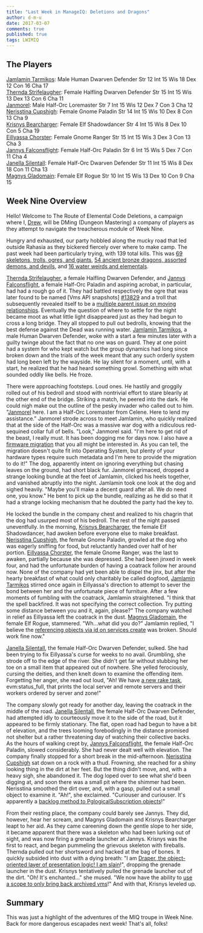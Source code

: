 ```yaml
---
title: "Last Week in ManageIQ: Deletions and Dragons"
author: d-m-u
date: 2017-03-07
comments: true
published: true
tags: LWIMIQ
---
```


## The Players 
[Jamlamin Tarmikos][jt]: Male Human Dwarven Defender Str 12 Int 15 Wis 18 Dex 12 Con 16 Cha 17  
[Thernda Strifelaugher][tw]: Female Halfling Dwarven Defender Str 15 Int 15 Wis 13 Dex 13 Con 6 Cha 11  
[Janmorel][jc]: Male Half-Orc Loremaster Str 7 Int 15 Wis 12 Dex 7 Con 3 Cha 12  
[Nerisstina Cupshigh][nc]: Female Gnome Paladin Str 14 Int 15 Wis 10 Dex 8 Con 13 Cha 9  
[Krisnys Bearcharger][kb]: Female Elf Shadowdancer Str 4 Int 15 Wis 8 Dex 10 Con 5 Cha 19  
[Eillyassa Chorster][ec]: Female Gnome Ranger Str 15 Int 15 Wis 3 Dex 3 Con 13 Cha 3  
[Jannys Falconsflight][jf]: Female Half-Orc Paladin Str 6 Int 15 Wis 5 Dex 7 Con 11 Cha 4  
[Janella Silentall][jr]: Female Half-Orc Dwarven Defender Str 11 Int 15 Wis 8 Dex 18 Con 11 Cha 13  
[Magnys Gladomain][mh]: Female Elf Rogue Str 10 Int 15 Wis 13 Dex 10 Con 9 Cha 15  

## Week Nine Overview

Hello! Welcome to The Route of Elemental Code Deletions, a campaign where I, [Drew](https://github.com/d-m-u), will be DMing (Dungeon Mastering) a company of players as they attempt to navigate the treacherous module of Week Nine.

Hungry and exhausted, our party hobbled along the mucky road that led outside Rahasia as they bickered fiercely over where to make camp. The past week had been particularly trying, with 139 total kills. This was [69 skeletons, trolls, ogres, and giants][manageiq PRs merged], [54 ancient bronze dragons, assorted demons, and devils][manageiq-ui-classic PRs merged], and [16 water weirds and elementals][manageiq-ui-service PRs merged]. 

 [Thernda Strifelaugher][tw], a female Halfling Dwarven Defender, and [Jannys Falconsflight][jf], a female Half-Orc Paladin and aspiring acrobat, in particular, had had a rough go of it. They had battled respectively the ogre that was later found to be named [Vms API snapshots] [#13829] and a troll that subsequently revealed itself to be a [multiple parent issue on moving relationships][#14060]. Eventually the question of where to settle for the night became moot as what little light disappeared just as they had begun to cross a long bridge. They all stopped to pull out bedrolls, knowing that the best defense against the Dead was running water. [Jamlamin Tarmikos][jt], a male Human Dwarven Defender, woke with a start a few minutes later with a guilty twinge about the fact that no one was on guard. They at one point had a system for who kept watch but the group dynamics had long since broken down and the trials of the week meant that any such orderly system had long been left by the wayside. He lay silent for a moment, until, with a start, he realized that he had heard something growl. Something with what sounded oddly like bells. He froze. 

There were approaching footsteps. Loud ones. He hastily and groggily rolled out of his bedroll and stood with nontrivial effort to stare blearily at the other end of the bridge. Striking a match, he peered into the dark. He could nigh make out the outline of the pesky invader who called out to him. "[Janmorel][jc] here. I am a Half-Orc Loremaster from Celene. Here to lend my assistance." Janmorel strode across to meet Jamlamin, who quickly realized that at the side of the Half-Orc was a massive war dog with a ridiculous red-sequined collar full of bells. "Look," Janmorel said. "I'm here to get rid of the beast, I really must. It has been dogging me for days now. I also have a [firmware migration][#14025] that you all might be interested in. As you can tell, the migration doesn't quite fit into Operating System, but plenty of your hardware types require such metadata and I'm here to provide the migration to do it!" The dog, apparently intent on ignoring everything but chasing leaves on the ground, had short black fur. Janmorel grimaced, dropped a strange looking bundle at the feet of Jamlamin, clicked his heels together, and vanished abruptly into the night. Jamlamin took one look at the dog and sighed heavily. "Maybe you'll make a decent guard after all. We do need one, you know." He bent to pick up the bundle, realizing as he did so that it had a strange locking mechanism that he doubted the party had the key to. 

He locked the bundle in the company chest and realized to his chagrin that the dog had usurped most of his bedroll. The rest of the night passed uneventfully. In the morning, [Krisnys Bearcharger][kb], the female Elf Shadowdancer, had awoken before everyone else to make breakfast. [Nerisstina Cupshigh][nc], the female Gnome Paladin, growled at the dog who was eagerly sniffing for food, but reluctantly handed over half of her portion. [Eillyassa Chorster][ec], the female Gnome Ranger, was the last to awaken, partially because she was depressed. She had been jinxed in week four, and had the unfortunate burden of having a coatrack follow her around now. None of the company had yet been able to dispel the jinx, but after the hearty breakfast of what could only charitably be called dogfood, [Jamlamin Tarmikos][jt] stirred once again in Eillyassa's direction to attempt to sever the bond between her and the unfortunate piece of furniture. After a few moments of fumbling with the coatrack, Jamlamin straightened. "I think that the spell backfired. It was not specifying the correct collection. Try putting some distance between you and it, again, please?" The company watched in relief as Eillyassa left the coatrack in the dust. [Magnys Gladomain][mh], the female Elf Rogue, stammered. "Wh...what did you do?" Jamlamin replied, "I believe the [referencing objects via id on services create][#14087] was broken. Should work fine now." 

[Janella Silentall][jr], the female Half-Orc Dwarven Defender, sulked. She had been trying to fix Eillyassa's curse for weeks to no avail. Grumbling, she strode off to the edge of the river. She didn't get far without stubbing her toe on a small item that appeared out of nowhere. She yelled ferociously, cursing the deities, and then knelt down to examine the offending item. Forgetting her anger, she read out loud, "Ah! We have [a new rake task][#14107], evm:status_full, that prints the local server and remote servers and their workers ordered by server and zone!"

The company slowly got ready for another day, leaving the coatrack in the middle of the road. [Janella Silentall][jr], the female Half-Orc Dwarven Defender, had attempted idly to courteously move it to the side of the road, but it appeared to be firmly stationary. The flat, open road had begun to have a bit of elevation, and the trees looming forebodingly in the distance promised not shelter but a rather threatening day of watching their collective backs. As the hours of walking crept by, [Jannys Falconsflight][jf], the female Half-Orc Paladin, slowed considerably. She had never dealt well with elevation. The company finally stopped for a short break in the mid-afternoon. [Nerisstina Cupshigh][nc] sat down on a rock with a thud. Frowning, she reached for a shiny looking thing in the dirt at her feet. But the thing didn't move, and, with a heavy sigh, she abandoned it. The dog loped over to see what she'd been digging at, and soon there was a small pit where the shimmer had been. Nerisstina smoothed the dirt over, and, with a gasp, pulled out a small object to examine it. "Ah!", she exclaimed. "Curiouser and curiouser. It's apparently a [backlog method to PglogicalSubscription objects][#14010]!" 

From their resting place, the company could barely see Jannys. They did, however, hear her scream, and Magnys Gladomain and Krisnys Bearcharger leapt to her aid. As they came careening down the gentle slope to her side, it became apparent that there was a skeleton who had been lurking out of sight, and was now firing a grenade launcher at Jannys. Krisnys was the first to react, and began pummeling the grievous skeleton with fireballs. Thernda pulled out her shortsword and hacked at the bag of bones. It quickly subsided into dust with a dying breath: "I am [Draper, the object-oriented layer of presentation logic! I am slain][#14044]!", dropping the grenade launcher in the dust. Krisnys tentatively pulled the grenade launcher out of the dirt. "Oh! It's enchanted..." she mused. "We now have the ability to [use a scope to only bring back archived vms][#14176]!" And with that, Krisnys leveled up. 

## Summary
This was just a highlight of the adventures of the MIQ troupe in Week Nine. Back for more dangerous escapades next week! That's all, folks!

[manageiq PRs merged]: https://github.com/ManageIQ/manageiq/pulls?utf8=%E2%9C%93&q=is%3Apr%20is%3Amerged%20base%3Amaster%20merged%3A%222017-02-27%20..%202017-03-03%22
[manageiq-ui-classic PRs merged]: https://github.com/ManageIQ/manageiq-ui-classic/pulls?utf8=%E2%9C%93&q=is%3Apr%20is%3Amerged%20base%3Amaster%20merged%3A%222017-02-27%20..%202017-03-03%22%20
[manageiq-ui-service PRs merged]: https://github.com/ManageIQ/manageiq-ui-service/pulls?utf8=%E2%9C%93&q=is%3Apr%20is%3Amerged%20base%3Amaster%20merged%3A%222017-02-27%20..%202017-03-03%22%20

[#13829]: https://github.com/ManageIQ/manageiq/pull/13829 
[#14060]: https://github.com/ManageIQ/manageiq/pull/14060
[#14025]: https://github.com/ManageIQ/manageiq/pull/14025
[#14087]: https://github.com/ManageIQ/manageiq/pull/14087
[#14010]: https://github.com/ManageIQ/manageiq/pull/14010 
[#14176]: https://github.com/ManageIQ/manageiq/pull/14176 
[#14044]: https://github.com/ManageIQ/manageiq/pull/14044
[#14107]: https://github.com/ManageIQ/manageiq/pull/14107

[tw]: https://github.com/imtayadeway
[kb]: https://github.com/kbrock
[jf]: https://github.com/Fryguy
[jc]: https://github.com/juliancheal
[ec]: https://github.com/eclarizio
[jr]: https://github.com/jrafanie
[jt]: https://github.com/jntullo
[mh]: https://github.com/himdel
[nc]: https://github.com/carbonin